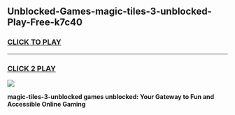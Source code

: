 
## Unblocked-Games-magic-tiles-3-unblocked-Play-Free-k7c40
<h3>
<a href="https://premium76.site?title=magic-tiles-3-unblocked&ref=23A">CLICK TO PLAY</a></h3>
<hr>

<h3>
<a href="https://premium76.site?title=magic-tiles-3-unblocked&ref=23A">CLICK 2 PLAY</a>
  
</h3>

<a href="https://premium76.site?title=magic-tiles-3-unblocked&ref=23A"><img src="https://clearcache.store/games.png"></a>


**magic-tiles-3-unblocked games unblocked: Your Gateway to Fun and Accessible Online Gaming**
